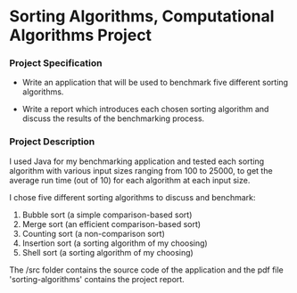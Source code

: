 # Sorting Algorithms, Computational Algorithms Project

### Project Specification

* Write an application that will be used to benchmark five different sorting algorithms.

* Write a report which introduces each chosen sorting algorithm and discuss the results of the benchmarking process.



### Project Description

I used Java for my benchmarking application and tested each sorting algorithm with various input sizes ranging from 100 to 25000, to get the average run time (out of 10) for each algorithm at each input size.

I chose five different sorting algorithms to discuss and benchmark:

1. Bubble sort (a simple comparison-based sort)
1. Merge sort (an efficient comparison-based sort)
1. Counting sort (a non-comparison sort)
1. Insertion sort (a sorting algorithm of my choosing)
1. Shell sort (a sorting algorithm of my choosing)

The /src folder contains the source code of the application and the pdf file 'sorting-algorithms' contains the project report.